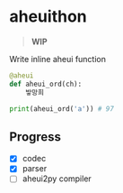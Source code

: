 # aheuithon

> **WIP**

Write inline aheui function

```python
@aheui
def aheui_ord(ch):
    밯망희

print(aheui_ord('a')) # 97
```

## Progress

- [x] codec
- [x] parser
- [ ] aheui2py compiler